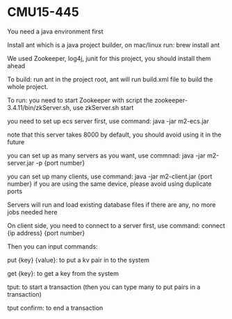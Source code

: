 # CMU15-445
You need a java environment first

Install ant which is a java project builder, on mac/linux run: brew install ant

We used Zookeeper, log4j, junit for this project, you should install them ahead

To build: 
run ant in the project root, ant will run build.xml file to build the whole project. 

To run: 
you need to start Zookeeper with script the zookeeper-3.4.11/bin/zkServer.sh, use zkServer.sh start

you need to set up ecs server first, use command: java -jar m2-ecs.jar

note that this server takes 8000 by default, you should avoid using it in the future

you can set up as many servers as you want, use commnad: java -jar m2-server.jar -p {port number}

you can set up many clients, use command: java -jar m2-client.jar {port number}
  if you are using the same device, please avoid using duplicate ports

  Servers will run and load existing database files if there are any, no more jobs needed here
 
On client side, you need to connect to a server first, use command: connect {ip address} {port number}
  

Then you can input commands:
  
  put {key} {value}: to put a kv pair in to the system
  
  get {key}: to get a key from the system
  
  tput: to start a transaction (then you can type many <key> <value> to put pairs in a transaction)
  
  tput confirm: to end a transaction
  
 
